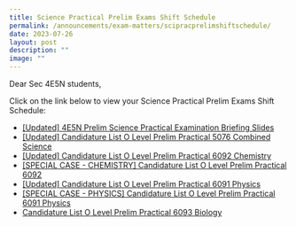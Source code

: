 ```yaml
---
title: Science Practical Prelim Exams Shift Schedule
permalink: /announcements/exam-matters/scipracprelimshiftschedule/
date: 2023-07-26
layout: post
description: ""
image: ""
---
```

Dear Sec 4E5N students,

Click on the link below to view your Science Practical Prelim Exams Shift Schedule:

* [[Updated] 4E5N Prelim Science Practical Examination Briefing Slides](/files/260723%204e5n%20prelim%20science%20practical%20examination%20briefing%20slides%20for%20students.pdf)
* [[Updated] Candidature List O Level Prelim Practical 5076 Combined Science](/files/240723_combined%20science%20candidature%20list%20o%20level%20prelim%20practical%205076.pdf)
* [[Updated] Candidature List O Level Prelim Practical 6092 Chemistry](/files/240723%20_chemistry%20candidature%20list%20o%20level%20prelim%20practical.pdf)
* [[SPECIAL CASE - CHEMISTRY] Candidature List O Level Prelim Practical 6092](/files/special%20cases_candidature%20list%20o%20level%20prelim%20practical%206092%20chemistry.pdf)
* [[Updated] Candidature List O Level Prelim Practical 6091 Physics](/files/2023%20physics%20candidature%20list%20o%20level%20prelim%20practical%206091.pdf)
* [[SPECIAL CASE - PHYSICS] Candidature List O Level Prelim Practical 6091 Physics](/files/260723%20physics%20candidature%20list%20o%20level%20prelim%20practical%206091.pdf)
* [Candidature List O Level Prelim Practical 6093 Biology](/files/2023%20biology%20candidature%20list%20o%20level%20prelim%20practical%206093.pdf)